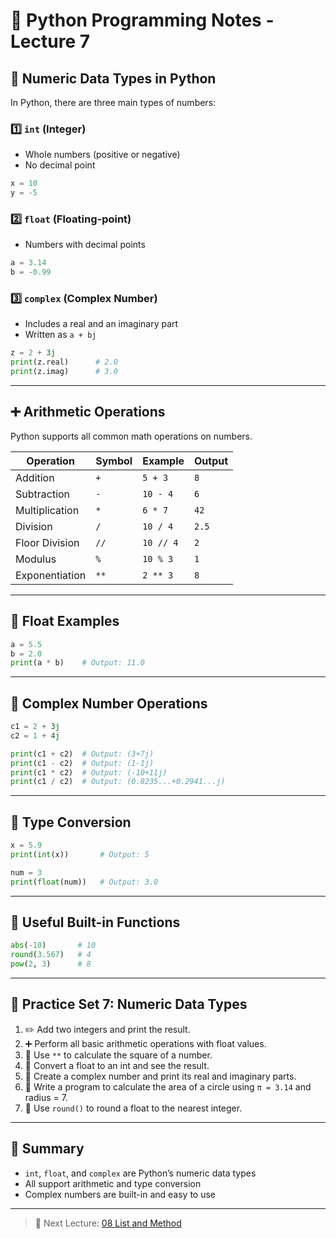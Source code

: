 # 🐍 Python Programming Notes - Lecture 7

## 🔢 Numeric Data Types in Python

In Python, there are three main types of numbers:

### 1️⃣ `int` (Integer)
- Whole numbers (positive or negative)
- No decimal point
```python
x = 10
y = -5
```

### 2️⃣ `float` (Floating-point)
- Numbers with decimal points
```python
a = 3.14
b = -0.99
```

### 3️⃣ `complex` (Complex Number)
- Includes a real and an imaginary part
- Written as `a + bj`
```python
z = 2 + 3j
print(z.real)      # 2.0
print(z.imag)      # 3.0
```

---

## ➕ Arithmetic Operations
Python supports all common math operations on numbers.

| Operation        | Symbol | Example               | Output  |
|------------------|--------|------------------------|---------|
| Addition         | `+`    | `5 + 3`                | `8`     |
| Subtraction      | `-`    | `10 - 4`               | `6`     |
| Multiplication   | `*`    | `6 * 7`                | `42`    |
| Division         | `/`    | `10 / 4`               | `2.5`   |
| Floor Division   | `//`   | `10 // 4`              | `2`     |
| Modulus          | `%`    | `10 % 3`               | `1`     |
| Exponentiation   | `**`   | `2 ** 3`               | `8`     |

---

## 🌊 Float Examples
```python
a = 5.5
b = 2.0
print(a * b)    # Output: 11.0
```

---

## 🧠 Complex Number Operations
```python
c1 = 2 + 3j
c2 = 1 + 4j

print(c1 + c2)  # Output: (3+7j)
print(c1 - c2)  # Output: (1-1j)
print(c1 * c2)  # Output: (-10+11j)
print(c1 / c2)  # Output: (0.8235...+0.2941...j)
```

---

## 🔄 Type Conversion
```python
x = 5.9
print(int(x))       # Output: 5

num = 3
print(float(num))   # Output: 3.0
```

---

## 🎯 Useful Built-in Functions
```python
abs(-10)       # 10
round(3.567)   # 4
pow(2, 3)      # 8
```

---

## 🧪 Practice Set 7: Numeric Data Types

1. ✏️ Add two integers and print the result.
2. ➕ Perform all basic arithmetic operations with float values.
3. 📐 Use `**` to calculate the square of a number.
4. 🧊 Convert a float to an int and see the result.
5. 🔬 Create a complex number and print its real and imaginary parts.
6. 📏 Write a program to calculate the area of a circle using `π = 3.14` and radius = 7.
7. 🔁 Use `round()` to round a float to the nearest integer.

---

## 📝 Summary
- `int`, `float`, and `complex` are Python’s numeric data types
- All support arithmetic and type conversion
- Complex numbers are built-in and easy to use

---

> 🎯 Next Lecture: [08 List and Method](https://github.com/sachindaksh01/Python/blob/main/07%20numeric_data_types.md)

